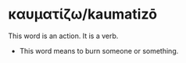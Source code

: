 # καυματίζω/kaumatizō
This word is an action. It is a verb.

* This word means to burn someone or something.
